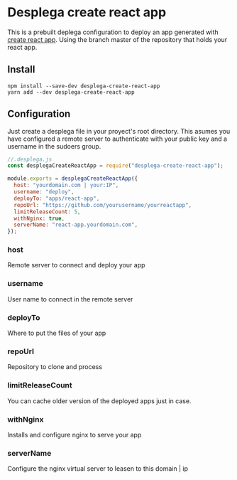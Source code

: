 # Desplega create react app

This is a prebuilt deplega configuration to deploy an app generated with [create react app](https://github.com/facebook/create-react-app). Using the branch master of the repository that holds your react app.

## Install

```
npm install --save-dev desplega-create-react-app
yarn add --dev desplega-create-react-app
```

## Configuration

Just create a desplega file in your proyect's root directory. This asumes you have configured a remote server to authenticate with your public key and a username in the sudoers group.

```js
//.desplega.js
const desplegaCreateReactApp = require("desplega-create-react-app");

module.exports = desplegaCreateReactApp({
  host: "yourdomain.com | your:IP",
  username: "deploy",
  deployTo: "apps/react-app",
  repoUrl: "https://github.com/yourusername/yourreactapp",
  limitReleaseCount: 5,
  withNginx: true,
  serverName: "react-app.yourdomain.com",
});

```

### host
Remote server to connect and deploy your app

### username
User name to connect in the remote server

### deployTo
Where to put the files of your app

### repoUrl
Repository to clone and process

### limitReleaseCount
You can cache older version of the deployed apps just in case.

### withNginx
Installs and configure nginx to serve your app

### serverName
Configure the nginx virtual server to leasen to this domain | ip
